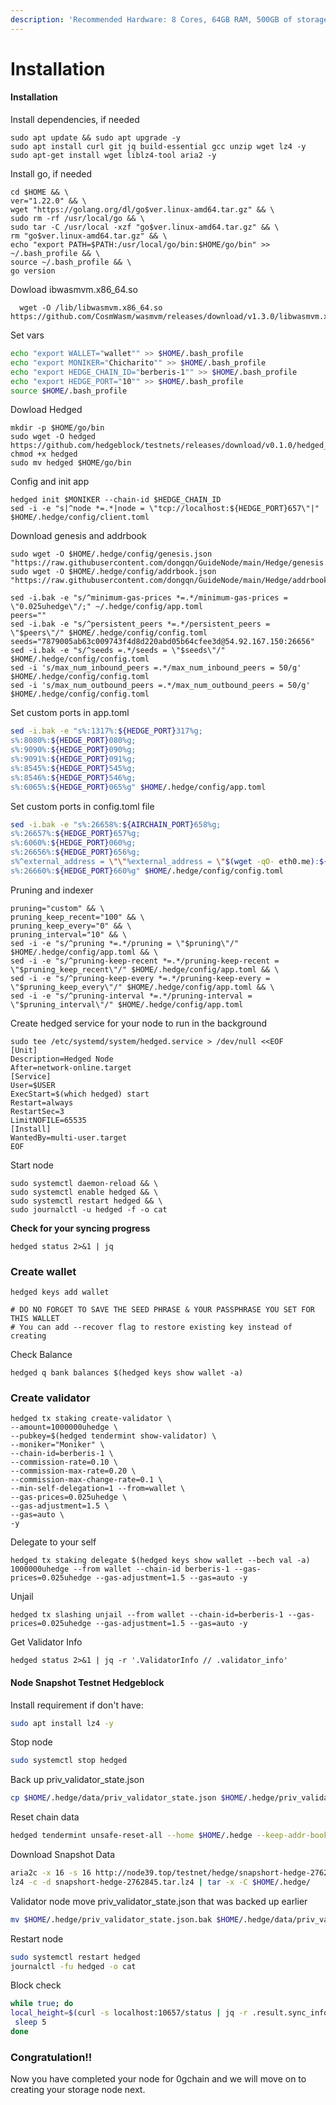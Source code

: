 ```yaml
---
description: 'Recommended Hardware: 8 Cores, 64GB RAM, 500GB of storage (NVME)'
---
```


# Installation

#### Installation <a href="#installation" id="installation"></a>

Install dependencies, if needed

```
sudo apt update && sudo apt upgrade -y
sudo apt install curl git jq build-essential gcc unzip wget lz4 -y
sudo apt-get install wget liblz4-tool aria2 -y
```

Install go, if needed

```
cd $HOME && \
ver="1.22.0" && \
wget "https://golang.org/dl/go$ver.linux-amd64.tar.gz" && \
sudo rm -rf /usr/local/go && \
sudo tar -C /usr/local -xzf "go$ver.linux-amd64.tar.gz" && \
rm "go$ver.linux-amd64.tar.gz" && \
echo "export PATH=$PATH:/usr/local/go/bin:$HOME/go/bin" >> ~/.bash_profile && \
source ~/.bash_profile && \
go version
```

Dowload ibwasmvm.x86\_64.so

```
  wget -O /lib/libwasmvm.x86_64.so https://github.com/CosmWasm/wasmvm/releases/download/v1.3.0/libwasmvm.x86_64.so
```

Set vars

```bash
echo "export WALLET="wallet"" >> $HOME/.bash_profile
echo "export MONIKER="Chicharito"" >> $HOME/.bash_profile
echo "export HEDGE_CHAIN_ID="berberis-1"" >> $HOME/.bash_profile
echo "export HEDGE_PORT="10"" >> $HOME/.bash_profile
source $HOME/.bash_profile

```

Dowload Hedged

```
mkdir -p $HOME/go/bin
sudo wget -O hedged https://github.com/hedgeblock/testnets/releases/download/v0.1.0/hedged_linux_amd64_v0.1.0
chmod +x hedged
sudo mv hedged $HOME/go/bin
```

Config and init app

```
hedged init $MONIKER --chain-id $HEDGE_CHAIN_ID 
sed -i -e "s|^node *=.*|node = \"tcp://localhost:${HEDGE_PORT}657\"|" $HOME/.hedge/config/client.toml
```

Download genesis and addrbook

```
sudo wget -O $HOME/.hedge/config/genesis.json "https://raw.githubusercontent.com/dongqn/GuideNode/main/Hedge/genesis.json"
sudo wget -O $HOME/.hedge/config/addrbook.json "https://raw.githubusercontent.com/dongqn/GuideNode/main/Hedge/addrbook.json"
```

```
sed -i.bak -e "s/^minimum-gas-prices *=.*/minimum-gas-prices = \"0.025uhedge\"/;" ~/.hedge/config/app.toml
peers=""
sed -i.bak -e "s/^persistent_peers *=.*/persistent_peers = \"$peers\"/" $HOME/.hedge/config/config.toml
seeds="7879005ab63c009743f4d8d220abd05b64cfee3d@54.92.167.150:26656"
sed -i.bak -e "s/^seeds =.*/seeds = \"$seeds\"/" $HOME/.hedge/config/config.toml
sed -i 's/max_num_inbound_peers =.*/max_num_inbound_peers = 50/g' $HOME/.hedge/config/config.toml
sed -i 's/max_num_outbound_peers =.*/max_num_outbound_peers = 50/g' $HOME/.hedge/config/config.toml
```

Set custom ports in app.toml

```bash
sed -i.bak -e "s%:1317%:${HEDGE_PORT}317%g;
s%:8080%:${HEDGE_PORT}080%g;
s%:9090%:${HEDGE_PORT}090%g;
s%:9091%:${HEDGE_PORT}091%g;
s%:8545%:${HEDGE_PORT}545%g;
s%:8546%:${HEDGE_PORT}546%g;
s%:6065%:${HEDGE_PORT}065%g" $HOME/.hedge/config/app.toml
```

Set custom ports in config.toml file

```bash
sed -i.bak -e "s%:26658%:${AIRCHAIN_PORT}658%g;
s%:26657%:${HEDGE_PORT}657%g;
s%:6060%:${HEDGE_PORT}060%g;
s%:26656%:${HEDGE_PORT}656%g;
s%^external_address = \"\"%external_address = \"$(wget -qO- eth0.me):${HEDGE_PORT}656\"%;
s%:26660%:${HEDGE_PORT}660%g" $HOME/.hedge/config/config.toml
```



Pruning and indexer

```
pruning="custom" && \
pruning_keep_recent="100" && \
pruning_keep_every="0" && \
pruning_interval="10" && \
sed -i -e "s/^pruning *=.*/pruning = \"$pruning\"/" $HOME/.hedge/config/app.toml && \
sed -i -e "s/^pruning-keep-recent *=.*/pruning-keep-recent = \"$pruning_keep_recent\"/" $HOME/.hedge/config/app.toml && \
sed -i -e "s/^pruning-keep-every *=.*/pruning-keep-every = \"$pruning_keep_every\"/" $HOME/.hedge/config/app.toml && \
sed -i -e "s/^pruning-interval *=.*/pruning-interval = \"$pruning_interval\"/" $HOME/.hedge/config/app.toml
```

Create hedged service for your node to run in the background

```
sudo tee /etc/systemd/system/hedged.service > /dev/null <<EOF
[Unit]
Description=Hedged Node
After=network-online.target
[Service]
User=$USER
ExecStart=$(which hedged) start
Restart=always
RestartSec=3
LimitNOFILE=65535
[Install]
WantedBy=multi-user.target
EOF
```

Start node

```
sudo systemctl daemon-reload && \
sudo systemctl enable hedged && \
sudo systemctl restart hedged && \
sudo journalctl -u hedged -f -o cat
```

**Check for your syncing progress**

```
hedged status 2>&1 | jq
```

### Create wallet <a href="#create-wallet" id="create-wallet"></a>

```
hedged keys add wallet

# DO NO FORGET TO SAVE THE SEED PHRASE & YOUR PASSPHRASE YOU SET FOR THIS WALLET
# You can add --recover flag to restore existing key instead of creating
```

Check Balance

```
hedged q bank balances $(hedged keys show wallet -a)
```

### **Create validator** <a href="#create-validator" id="create-validator"></a>

```
hedged tx staking create-validator \
--amount=1000000uhedge \
--pubkey=$(hedged tendermint show-validator) \
--moniker="Moniker" \
--chain-id=berberis-1 \
--commission-rate=0.10 \
--commission-max-rate=0.20 \
--commission-max-change-rate=0.1 \
--min-self-delegation=1 --from=wallet \
--gas-prices=0.025uhedge \
--gas-adjustment=1.5 \
--gas=auto \
-y
```

Delegate to your self

```
hedged tx staking delegate $(hedged keys show wallet --bech val -a) 1000000uhedge --from wallet --chain-id berberis-1 --gas-prices=0.025uhedge --gas-adjustment=1.5 --gas=auto -y
```

Unjail

```
hedged tx slashing unjail --from wallet --chain-id=berberis-1 --gas-prices=0.025uhedge --gas-adjustment=1.5 --gas=auto -y 
```

Get Validator Info

```
hedged status 2>&1 | jq -r '.ValidatorInfo // .validator_info'
```

#### Node Snapshot Testnet Hedgeblock <a href="#node-snapshot-testnet-hedgeblock" id="node-snapshot-testnet-hedgeblock"></a>

Install requirement if don't have:

```bash
sudo apt install lz4 -y
```

Stop node

```bash
sudo systemctl stop hedged
```

Back up priv\_validator\_state.json

```bash
cp $HOME/.hedge/data/priv_validator_state.json $HOME/.hedge/priv_validator_state.json.bak
```

Reset chain data

```bash
hedged tendermint unsafe-reset-all --home $HOME/.hedge --keep-addr-book
```

Download Snapshot Data

```bash
aria2c -x 16 -s 16 http://node39.top/testnet/hedge/snapshort-hedge-2762845.tar.lz4
lz4 -c -d snapshort-hedge-2762845.tar.lz4 | tar -x -C $HOME/.hedge/
```

Validator node move priv\_validator\_state.json that was backed up earlier

```bash
mv $HOME/.hedge/priv_validator_state.json.bak $HOME/.hedge/data/priv_validator_state.json
```

Restart node

```bash
sudo systemctl restart hedged
journalctl -fu hedged -o cat
```

Block check

```bash
while true; do
local_height=$(curl -s localhost:10657/status | jq -r .result.sync_info.latest_block_height); network_height=$(curl -s https://testnet-hedge-rpc.konsortech.xyz/status | jq -r .result.sync_info.latest_block_height); blocks_left=$((network_height - local_height)); echo "Your node height: $local_height"; echo "Network height: $network_height"; echo "Blocks left: $blocks_left"
 sleep 5
done
```

### Congratulation!! <a href="#congratulation" id="congratulation"></a>

Now you have completed your node for 0gchain and we will move on to creating your storage node next.
